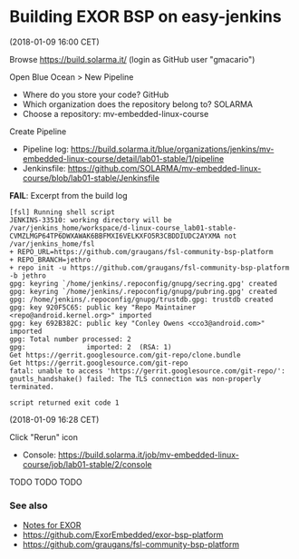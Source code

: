 # Building EXOR BSP on easy-jenkins

(2018-01-09 16:00 CET)

Browse <https://build.solarma.it/> (login as GitHub user "gmacario")

Open Blue Ocean > New Pipeline

* Where do you store your code? GitHub
* Which organization does the repository belong to? SOLARMA
* Choose a repository: mv-embedded-linux-course

Create Pipeline

- Pipeline log: <https://build.solarma.it/blue/organizations/jenkins/mv-embedded-linux-course/detail/lab01-stable/1/pipeline>
- Jenkinsfile: <https://github.com/SOLARMA/mv-embedded-linux-course/blob/lab01-stable/Jenkinsfile>

**FAIL**: Excerpt from the build log

```
[fsl] Running shell script
JENKINS-33510: working directory will be /var/jenkins_home/workspace/d-linux-course_lab01-stable-CVMZLMGP64TP6DWXAWAK6BBFMXI6VELKXFO5R3CBDDIUDC2AYXMA not /var/jenkins_home/fsl
+ REPO_URL=https://github.com/graugans/fsl-community-bsp-platform
+ REPO_BRANCH=jethro
+ repo init -u https://github.com/graugans/fsl-community-bsp-platform -b jethro
gpg: keyring `/home/jenkins/.repoconfig/gnupg/secring.gpg' created
gpg: keyring `/home/jenkins/.repoconfig/gnupg/pubring.gpg' created
gpg: /home/jenkins/.repoconfig/gnupg/trustdb.gpg: trustdb created
gpg: key 920F5C65: public key "Repo Maintainer <repo@android.kernel.org>" imported
gpg: key 692B382C: public key "Conley Owens <cco3@android.com>" imported
gpg: Total number processed: 2
gpg:               imported: 2  (RSA: 1)
Get https://gerrit.googlesource.com/git-repo/clone.bundle
Get https://gerrit.googlesource.com/git-repo
fatal: unable to access 'https://gerrit.googlesource.com/git-repo/': gnutls_handshake() failed: The TLS connection was non-properly terminated.

script returned exit code 1
```

(2018-01-09 16:28 CET)

Click "Rerun" icon

- Console: <https://build.solarma.it/job/mv-embedded-linux-course/job/lab01-stable/2/console>



TODO TODO TODO

### See also

* [Notes for EXOR](https://gist.github.com/gmacario/33461e84e0d6377796ba6780b36e9f7d)
* <https://github.com/ExorEmbedded/exor-bsp-platform>
* <https://github.com/graugans/fsl-community-bsp-platform>

<!-- EOF -->